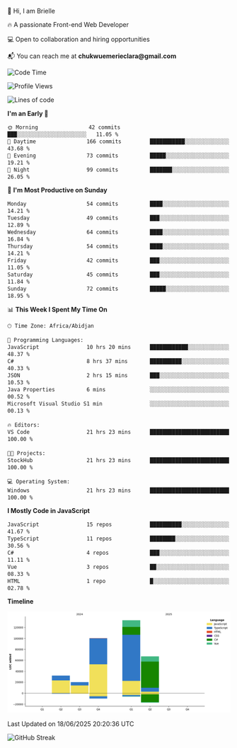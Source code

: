 <div align="left">
  <p>👋 Hi, I am Brielle</p>
  <p>🔥 A passionate Front-end Web Developer</p>
  <p>💻 Open to collaboration and hiring opportunities</p>
  <p>📬 You can reach me at <strong>chukwuemerieclara@gmail.com</strong></p>
</div>


 
 <!--START_SECTION:waka-->
![Code Time](http://img.shields.io/badge/Code%20Time-710%20hrs%2039%20mins-blue)

![Profile Views](http://img.shields.io/badge/Profile%20Views-1-blue)

![Lines of code](https://img.shields.io/badge/From%20Hello%20World%20I%27ve%20Written-353.2%20thousand%20lines%20of%20code-blue)

**I'm an Early 🐤** 

```text
🌞 Morning                42 commits          ███░░░░░░░░░░░░░░░░░░░░░░   11.05 % 
🌆 Daytime                166 commits         ███████████░░░░░░░░░░░░░░   43.68 % 
🌃 Evening                73 commits          █████░░░░░░░░░░░░░░░░░░░░   19.21 % 
🌙 Night                  99 commits          ███████░░░░░░░░░░░░░░░░░░   26.05 % 
```
📅 **I'm Most Productive on Sunday** 

```text
Monday                   54 commits          ████░░░░░░░░░░░░░░░░░░░░░   14.21 % 
Tuesday                  49 commits          ███░░░░░░░░░░░░░░░░░░░░░░   12.89 % 
Wednesday                64 commits          ████░░░░░░░░░░░░░░░░░░░░░   16.84 % 
Thursday                 54 commits          ████░░░░░░░░░░░░░░░░░░░░░   14.21 % 
Friday                   42 commits          ███░░░░░░░░░░░░░░░░░░░░░░   11.05 % 
Saturday                 45 commits          ███░░░░░░░░░░░░░░░░░░░░░░   11.84 % 
Sunday                   72 commits          █████░░░░░░░░░░░░░░░░░░░░   18.95 % 
```


📊 **This Week I Spent My Time On** 

```text
🕑︎ Time Zone: Africa/Abidjan

💬 Programming Languages: 
JavaScript               10 hrs 20 mins      ████████████░░░░░░░░░░░░░   48.37 % 
C#                       8 hrs 37 mins       ██████████░░░░░░░░░░░░░░░   40.33 % 
JSON                     2 hrs 15 mins       ███░░░░░░░░░░░░░░░░░░░░░░   10.53 % 
Java Properties          6 mins              ░░░░░░░░░░░░░░░░░░░░░░░░░   00.52 % 
Microsoft Visual Studio S1 min               ░░░░░░░░░░░░░░░░░░░░░░░░░   00.13 % 

🔥 Editors: 
VS Code                  21 hrs 23 mins      █████████████████████████   100.00 % 

🐱‍💻 Projects: 
StockHub                 21 hrs 23 mins      █████████████████████████   100.00 % 

💻 Operating System: 
Windows                  21 hrs 23 mins      █████████████████████████   100.00 % 
```

**I Mostly Code in JavaScript** 

```text
JavaScript               15 repos            ██████████░░░░░░░░░░░░░░░   41.67 % 
TypeScript               11 repos            ████████░░░░░░░░░░░░░░░░░   30.56 % 
C#                       4 repos             ███░░░░░░░░░░░░░░░░░░░░░░   11.11 % 
Vue                      3 repos             ██░░░░░░░░░░░░░░░░░░░░░░░   08.33 % 
HTML                     1 repo              █░░░░░░░░░░░░░░░░░░░░░░░░   02.78 % 
```



**Timeline**

![Lines of Code chart](https://raw.githubusercontent.com/Brielle28/Brielle28/main/assets/bar_graph.png)


 Last Updated on 18/06/2025 20:20:36 UTC
<!--END_SECTION:waka-->

![GitHub Streak](https://github-readme-streak-stats.herokuapp.com/?user=Brielle28)



